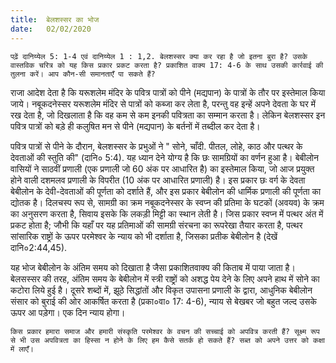 ```yaml
---
title:  बेलशस्सर का भोज
date:   02/02/2020
---
```


`पढ़ें दानिय्येल 5: 1-4 एवं दानिय्येल 1 : 1,2. बेलशस्सर क्या कर रहा है जो इतना बुरा है? उसके वास्तविक चरित्र को यह किस प्रकार प्रकट करता है? प्रकाशित वाक्य 17: 4-6 के साथ उसकी कार्रवाई की तुलना करें। आप कौन-सी समानताएँ पा सकते हैं?`

राजा आदेश देता है कि यरूशलेम मंदिर के पवित्र पात्रों को पीने (मद्यपान) के पात्रों के तौर पर इस्तेमाल किया जाये। नबूकदनेस्सर यरूशलेम मंदिर से पात्रों को कब्जा कर लेता है, परन्तु वह इन्हें अपने देवता के घर में रख देता है, जो दिखलाता है कि वह कम से कम इनकी पवित्रता का सम्मान करता है। लेकिन बेलशस्सर इन पवित्र पात्रों को बड़े ही कलुषित मन से पीने (मद्यपान) के बर्तनों में तब्दील कर देता है।

पवित्र पात्रों से पीने के दौरान, बेलशस्सर के प्रभुओं ने " सोने, चाँदी. पीतल, लोहे, काठ और पत्थर के देवताओं की स्तुति की" (दानि० 5:4). यह ध्यान देने योग्य है कि छः सामग्रियों का वर्णन हुआ है। बेबीलोन वासियों ने साठवीं प्रणाली (एक प्रणाली जो 60 अंक पर आधारित है) का इस्तेमाल किया, जो आज प्रयुक्त होने वाली दशमलव प्रणाली के विपरीत (10 अंक पर आधारित प्रणाली) है। इस प्रकार छः वर्ग के देवता बेबीलोन के देवी-देवताओं की पूर्णता को दर्शाते हैं, और इस प्रकार बेबीलोन की धार्मिक प्रणाली की पूर्णता का द्योतक है। दिलचस्प रूप से, सामग्री का क्रम नबूकदनेस्सर के स्वप्न की प्रतिमा के घटकों (अवयव) के क्रम का अनुसरण करता है, सिवाय इसके कि लकड़ी मिट्टी का स्थान लेती है। जिस प्रकार स्वप्न में पत्थर अंत में प्रकट होता है; जौभी कि यहाँ पर यह प्रतिमाओं की सामग्री संरचना का रूपरेखा तैयार करता है, पत्थर सांसारिक राष्ट्रों के ऊपर परमेश्वर के न्याय को भी दर्शाता है, जिसका प्रतीक बेबीलोन है (देखें दानि०2:44,45).

यह भोज बेबीलोन के अंतिम समय को दिखाता है जैसा प्रकाशितवाक्य की किताब में पाया जाता है। बेलसस्सर की तरह, अंतिम समय के बेबीलोन में स्त्री राष्ट्रों को अशद्ध पेय देने के लिए अपने हाथ में सोने का कटोरा लिये हुई है। दूसरे शब्दों में, झूठे सिद्धांतों और विकृत उपासना प्रणाली के द्वारा, आधुनिक बेबीलोन संसार को बुराई की ओर आकर्षित करता है (प्रका०वा० 17: 4-6), न्याय से बेखबर जो बहुत जल्द उसके ऊपर आ पड़ेगा। एक दिन न्याय होगा।

`किस प्रकार हमारा समाज और हमारी संस्कृति परमेश्वर के वचन की सच्चाई को अपवित्र करती हैं? सूक्ष्म रूप से भी उस अपवित्रता का हिस्सा न होने के लिए हम कैसे सतर्क हो सकते हैं? सब्त को अपने उत्तर को कक्षा में लाएँ।`